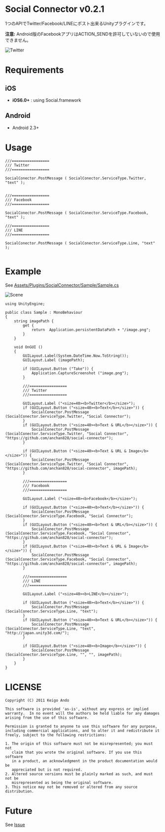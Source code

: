 Social Connector v0.2.1
================

1つのAPIでTwitter/Facebook/LINEにポスト出来るUnityプラグインです。

**注意:** Android版のFacebookアプリはACTION_SENDを許可していないので使用できません。


![Twitter](https://dl.dropboxusercontent.com/u/153254465/screenshot/2014-01-15%2001.01.26.png)


# Requirements
## iOS
* **iOS6.0+** :  using Social.framework 

## Android
* Android 2.3+

# Usage



```
///=================
/// Twitter
///=================
		
SocialConector.PostMessage ( SocialConector.ServiceType.Twitter, "text" );


///=================
/// Facebook
///=================

SocialConector.PostMessage ( SocialConector.ServiceType.Facebook, "text" );

///=================
/// LINE
///=================

SocialConector.PostMessage ( SocialConector.ServiceType.Line, "text" );	
	
```

# Example

See  [Assets/Plugins/SocialConnector/Sample/Sample.cs](https://github.com/anchan828/social-connector/blob/master/Assets/Plugins/SocialConnector/Sample/Sample.cs)

![Scene](https://dl.dropboxusercontent.com/u/153254465/screenshot/2014-01-15%2000.59.23.png)

```
using UnityEngine;

public class Sample : MonoBehaviour
{
	string imagePath {
		get {
			return  Application.persistentDataPath + "/image.png";
		}
	}

	void OnGUI ()
	{
		GUILayout.Label(System.DateTime.Now.ToString());
		GUILayout.Label (imagePath);

		if (GUILayout.Button ("Take")) {
			Application.CaptureScreenshot ("image.png");
		}

		///=================
		/// Twitter
		///=================

		GUILayout.Label ("<size=40><b>Twitter</b></size>");
		if (GUILayout.Button ("<size=40><b>Text</b></size>")) {
			SocialConector.PostMessage (SocialConector.ServiceType.Twitter, "Social Connector");
		}
		if (GUILayout.Button ("<size=40><b>Text & URL</b></size>")) {
			SocialConector.PostMessage (SocialConector.ServiceType.Twitter, "Social Connector", "https://github.com/anchan828/social-connector");
		}

		if (GUILayout.Button ("<size=40><b>Text & URL & Image</b></size>")) {
			SocialConector.PostMessage (SocialConector.ServiceType.Twitter, "Social Connector", "https://github.com/anchan828/social-connector", imagePath);
		}
		
		///=================
		/// Facebook
		///=================
		
		GUILayout.Label ("<size=40><b>Facebook</b></size>");

		if (GUILayout.Button ("<size=40><b>Text</b></size>")) {
			SocialConector.PostMessage (SocialConector.ServiceType.Facebook, "Social Connector");
		}
		if (GUILayout.Button ("<size=40><b>Text & URL</b></size>")) {
			SocialConector.PostMessage (SocialConector.ServiceType.Facebook, "Social Connector", "https://github.com/anchan828/social-connector");
		}
		if (GUILayout.Button ("<size=40><b>Text & URL & Image</b></size>")) {
			SocialConector.PostMessage (SocialConector.ServiceType.Facebook, "Social Connector", "https://github.com/anchan828/social-connector", imagePath);
		}
		
		///=================
		/// LINE
		///=================
		
		GUILayout.Label ("<size=40><b>LINE</b></size>");

		if (GUILayout.Button ("<size=40><b>Text</b></size>")) {
			SocialConector.PostMessage (SocialConector.ServiceType.Line, "text");
		}
		if (GUILayout.Button ("<size=40><b>Text & URL</b></size>")) {
			SocialConector.PostMessage (SocialConector.ServiceType.Line, "text", "http://japan.unity3d.com/");
		}

		if (GUILayout.Button ("<size=40><b>Image</b></size>")) {
			SocialConector.PostMessage (SocialConector.ServiceType.Line, "", "", imagePath);
		}
	}
}
```

# LICENSE

```
Copyright (C) 2011 Keigo Ando

This software is provided 'as-is', without any express or implied
warranty.  In no event will the authors be held liable for any damages
arising from the use of this software.

Permission is granted to anyone to use this software for any purpose,
including commercial applications, and to alter it and redistribute it
freely, subject to the following restrictions:

1. The origin of this software must not be misrepresented; you must not
   claim that you wrote the original software. If you use this software
   in a product, an acknowledgment in the product documentation would be
   appreciated but is not required.
2. Altered source versions must be plainly marked as such, and must not be
   misrepresented as being the original software.
3. This notice may not be removed or altered from any source distribution.

```

# Future

See [Issue](https://github.com/anchan828/social-connector/issues?state=open)